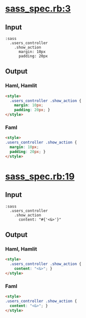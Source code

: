 # [sass\_spec.rb:3](/spec/hamlit/filters/sass_spec.rb#L3)
## Input
```haml
:sass
  .users_controller
    .show_action
      margin: 10px
      padding: 20px

```

## Output
### Haml, Hamlit
```html
<style>
  .users_controller .show_action {
    margin: 10px;
    padding: 20px; }
</style>

```

### Faml
```html
<style>
.users_controller .show_action {
  margin: 10px;
  padding: 20px; }
</style>

```


# [sass\_spec.rb:19](/spec/hamlit/filters/sass_spec.rb#L19)
## Input
```haml
:sass
  .users_controller
    .show_action
      content: "#{'<&>'}"

```

## Output
### Haml, Hamlit
```html
<style>
  .users_controller .show_action {
    content: "<&>"; }
</style>

```

### Faml
```html
<style>
.users_controller .show_action {
  content: "<&>"; }
</style>

```

